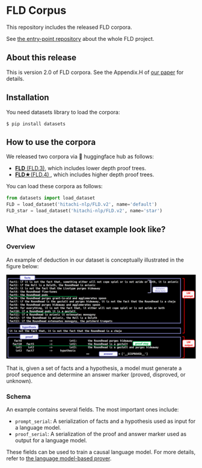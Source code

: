 # FLD Corpus
This repository includes the released FLD corpora.

See [the entry-point repository](https://github.com/hitachi-nlp/FLD.git) about the whole FLD project.


## About this release
This is version 2.0 of FLD corpora. See the Appendix.H of [our paper](https://arxiv.org/abs/2308.07336) for details.


## Installation
You need datasets library to load the corpora:
```console
$ pip install datasets
```

## How to use the corpora
We released two corpora via 🤗 huggingface hub as follows:
* [**FLD** (FLD.3)](https://huggingface.co/datasets/hitachi-nlp/FLD.v2/viewer/default/train), which includes lower depth proof trees.
* [**FLD★**(FLD.4) ](https://huggingface.co/datasets/hitachi-nlp/FLD.v2/viewer/star/train), which includes higher depth proof trees.

You can load these corpora as follows:
```python
from datasets import load_dataset
FLD = load_dataset('hitachi-nlp/FLD.v2', name='default')
FLD_star = load_dataset('hitachi-nlp/FLD.v2', name='star')
```

## What does the dataset example look like?

### Overview
An example of deduction in our dataset is conceptually illustrated in the figure below:

![deduction_example](./images/deduction_example_GPT4.png)

That is, given a set of facts and a hypothesis, a model must generate a proof sequence and determine an answer marker (proved, disproved, or unknown).

### Schema
An example contains several fields. The most important ones include:
* `prompt_serial`: A serialization of facts and a hypothesis used as input for a language model.
* `proof_serial`: A serialization of the proof and answer marker used as output for a language model.

These fields can be used to train a causal language model.
For more details, refer to [the language model-based prover](https://github.com/hitachi-nlp/FLD-prover.git).
